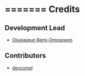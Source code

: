 =======
Credits
=======

Development Lead
----------------

* [Oluwaseun Remi-Omosowon](mailto:seunomosowon@gmail.com)

Contributors
------------

* [devcompl](https://github.com/devcompl)
